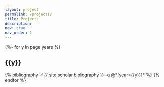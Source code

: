 ```yaml
---
layout: project
permalink: /projects/
title: Projects
description:
nav: true
nav_order: 1
---
```

<!-- _pages/projects.md -->
<div class="projects">

{%- for y in page.years %}
  <h2 class="year">{{y}}</h2>
  {% bibliography -f {{ site.scholar.bibliography }} -q @*[year={{y}}]* %}
{% endfor %}

</div>
